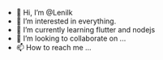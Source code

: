 - 👋 Hi, I’m @Lenilk
- 👀 I’m interested in everything.
- 🌱 I’m currently learning flutter and nodejs
- 💞️ I’m looking to collaborate on ...
- 📫 How to reach me ...

<!---
Lenilk/Lenilk is a ✨ special ✨ repository because its `README.md` (this file) appears on your GitHub profile.
You can click the Preview link to take a look at your changes.
--->
